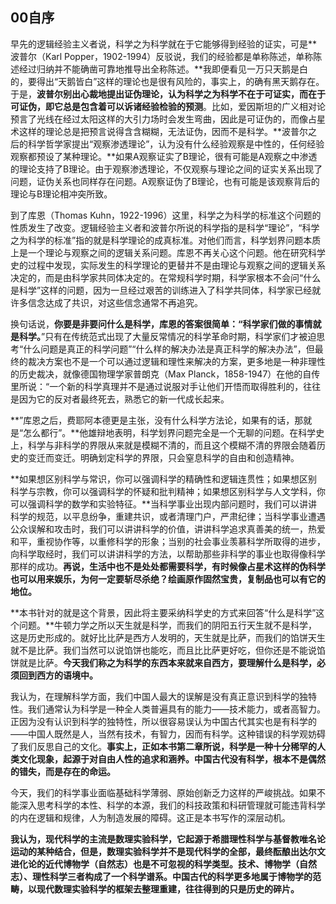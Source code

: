 ## 00自序

早先的逻辑经验主义者说，科学之为科学就在于它能够得到经验的证实，可是**波普尔（Karl Popper，1902-1994）反驳说，我们的经验都是单称陈述，单称陈述经过归纳并不能确凿可靠地推导出全称陈述。**我即便看见一万只天鹅是白的，要得出“天鹅皆白”这样的理论也是很有风险的，事实上，的确有黑天鹅存在。于是，**波普尔别出心裁地提出证伪理论，认为科学之为科学不在于可证实，而在于可证伪，即它总是包含着可以诉诸经验检验的预测**。比如，爱因斯坦的广义相对论预言了光线在经过太阳这样的大引力场时会发生弯曲，因此是可证伪的，而像占星术这样的理论总是把预言说得含含糊糊，无法证伪，因而不是科学。**波普尔之后的科学哲学家提出“观察渗透理论”，认为没有什么经验观察是中性的，任何经验观察都预设了某种理论。**如果A观察证实了B理论，很有可能是A观察之中渗透的理论支持了B理论。由于观察渗透理论，不仅观察与理论之间的证实关系出现了问题，证伪关系也同样存在问题。A观察证伪了B理论，也有可能是该观察背后的理论与B理论相冲突所致。

到了库恩（Thomas Kuhn，1922-1996）这里，科学之为科学的标准这个问题的性质发生了改变。逻辑经验主义者和波普尔所说的科学指的是科学“理论”，“科学之为科学的标准”指的就是科学理论的成真标准。对他们而言，科学划界问题本质上是一个理论与观察之间的逻辑关系问题。库恩不再关心这个问题。他在研究科学史的过程中发现，实际发生的科学理论的更替并不是由理论与观察之间的逻辑关系决定的，而是由科学家共同体决定的。在常规科学时期，科学家根本不会问“什么是科学”这样的问题，因为一旦经过艰苦的训练进入了科学共同体，科学家已经就许多信念达成了共识，对这些信念通常不再追究。

换句话说，**你要是非要问什么是科学，库恩的答案很简单：“科学家们做的事情就是科学。**”只有在传统范式出现了大量反常情况的科学革命时期，科学家们才被迫思考“什么问题是真正的科学问题”“什么样的解决办法是真正科学的解决办法”，但最终的裁决方案也不是一个可以通过逻辑和理性来解决的方案，更多地是一种非理性的历史裁决，就像德国物理学家普朗克（Max Planck，1858-1947）在他的自传里所说：“一个新的科学真理并不是通过说服对手让他们开悟而取得胜利的，往往是因为它的反对者最终死去，熟悉它的新一代成长起来。

**”库恩之后，费耶阿本德更是主张，没有什么科学方法论，如果有的话，那就是“怎么都行”。**他雄辩地表明，科学划界问题完全是一个无聊的问题。在科学史上，科学与非科学的界限从来就是模糊不清的，而且这个模糊不清的界限会随着历史的变迁而变迁。明确划定科学的界限，只会窒息科学的自由和创造精神。



**如果想区别科学与常识，你可以强调科学的精确性和逻辑连贯性；如果想区别科学与宗教，你可以强调科学的怀疑和批判精神；如果想区别科学与人文学科，你可以强调科学的数学和实验特征。**当科学事业出现内部问题时，我们可以讲讲科学的规范，以平息纷争，重建共识，或者清理门户，严肃纪律；当科学事业遭遇公众误解和攻击时，我们可以讲讲科学的价值，讲讲科学追求真善美的统一，热爱和平，重视协作等，以重修科学的形象；当别的社会事业羡慕科学所取得的进步，向科学取经时，我们可以讲讲科学的方法，以帮助那些非科学的事业也取得像科学那样的成功。**再说，生活中也不是处处都需要科学，有时候像占星术这样的伪科学也可以用来娱乐，为何一定要斩尽杀绝？绘画原作固然宝贵，复制品也可以有它的地位。**

**本书针对的就是这个背景，因此将主要采纳科学史的方式来回答“什么是科学”这个问题。**牛顿力学之所以天生就是科学，而我们的阴阳五行天生就不是科学，这是历史形成的。就好比比萨是西方人发明的，天生就是比萨，而我们的馅饼天生就不是比萨。我们当然可以说馅饼也能吃，而且比比萨更好吃，但你还是不能说馅饼就是比萨。**今天我们称之为科学的东西本来就来自西方，要理解什么是科学，必须回到西方的语境中。**


我认为，在理解科学方面，我们中国人最大的误解是没有真正意识到科学的独特性。我们通常认为科学是一种全人类普遍具有的能力——技术能力，或者高智力。正因为没有认识到科学的独特性，所以很容易误认为中国古代其实也是有科学的——中国人既然是人，当然有技术，有智力，因而有科学。这种错误的科学观妨碍了我们反思自己的文化。**事实上，正如本书第二章所说，科学是一种十分稀罕的人类文化现象，起源于对自由人性的追求和涵养。中国古代没有科学，根本不是偶然的错失，而是存在的命运。**

今天，我们的科学事业面临基础科学薄弱、原始创新乏力这样的严峻挑战。如果不能深入思考科学的本性、科学的本源，我们的科技政策和科研管理就可能违背科学的内在逻辑和规律，人为制造发展的障碍。这正是本书写作的深层动机。

**我认为，现代科学的主流是数理实验科学，它起源于希腊理性科学与基督教唯名论运动的某种结合，但是，数理实验科学并不是现代科学的全部，最终酝酿出达尔文进化论的近代博物学（自然志）也是不可忽视的科学类型。技术、博物学（自然志）、理性科学三者构成了一个科学谱系。中国古代的科学更多地属于博物学的范畴，以现代数理实验科学的框架去整理重建，往往得到的只是历史的碎片。**


